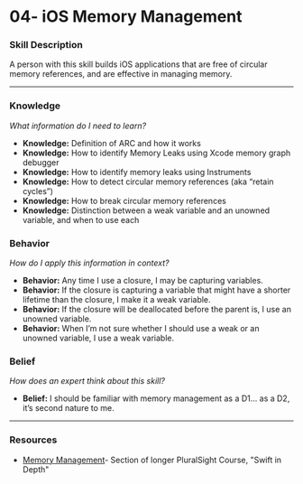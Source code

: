 # 04- iOS Memory Management

### Skill Description
A person with this skill builds iOS applications that are free of circular memory references, and are effective in managing memory.

----- 

### Knowledge 
*What information do I need to learn?*
- **Knowledge:** Definition of ARC and how it works
- **Knowledge:** How to identify Memory Leaks using Xcode memory graph debugger
- **Knowledge:** How to identify memory leaks using Instruments
- **Knowledge:** How to detect circular memory references (aka “retain cycles”)
- **Knowledge:** How to break circular memory references
- **Knowledge:** Distinction between a weak variable and an unowned variable, and when to use each


### Behavior 
*How do I apply this information in context?*
- **Behavior:** Any time I use a closure, I may be capturing variables. 
- **Behavior:** If the closure is capturing a variable that might have a shorter lifetime than the closure, I make it a weak variable.
- **Behavior:** If the closure will be deallocated before the parent is, I use an unowned variable. 
- **Behavior:** When I’m not sure whether I should use a weak or an unowned variable, I use a weak variable. 

### Belief 
*How does an expert think about this skill?*
- **Belief:** I should be familiar with memory management as a D1… as a D2, it’s second nature to me.

---

### Resources
- [Memory Management](https://app.pluralsight.com/player?course=swift-in-depth&author=allen-holub&name=swift-in-depth-m8&clip=0&mode=live)- Section of  longer PluralSight Course, "Swift in Depth"
